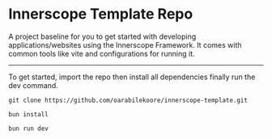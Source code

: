 # Innerscope Template Repo

A project baseline for you to get started with developing applications/websites
using the Innerscope Framework. It comes with common tools like vite and
configurations for running it.

---

To get started, import the repo then install all dependencies finally run the dev command.

```
git clone https://github.com/oarabilekoore/innerscope-template.git

bun install

bun run dev
```
